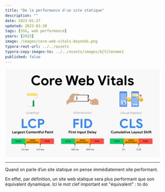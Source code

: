 ```yaml
---
title: "De la performance d'un site statique"
description: ""
date: 2023-01-27
updated: 2023-03-28
tags: [SSG, web performance]
years: [2023]
image: /images/core-web-vitals-beyonds.png
typora-root-url: ../../assets
typora-copy-images-to: ../../assets/images/${filename}
published: false
---
```


![Core Web Vitals](../../assets/images/core-web-vitals-beyonds.png)





---

Quand on parle d’un site statique on pense immédiatement site performant.

En effet, par définition, un site web statique sera plus performant que son équivalent dynamique.
Ici le mot clef important est "équivalent" : to do

